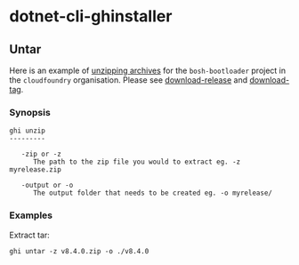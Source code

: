 # dotnet-cli-ghinstaller

## Untar

Here is an example of [unzipping archives](https://github.com/cloudfoundry/bosh-bootloader/tags) for the `bosh-bootloader` 
project in the `cloudfoundry` organisation. Please see [download-release](https://github.com/RealOrko/dotnet-cli-ghinstaller/blob/master/docs/download-release.md) 
and [download-tag](https://github.com/RealOrko/dotnet-cli-ghinstaller/blob/master/docs/download-tag.md).

### Synopsis

```
ghi unzip
---------

   -zip or -z
      The path to the zip file you would to extract eg. -z myrelease.zip

   -output or -o
      The output folder that needs to be created eg. -o myrelease/
```

### Examples 

Extract tar:

```
ghi untar -z v8.4.0.zip -o ./v8.4.0
```